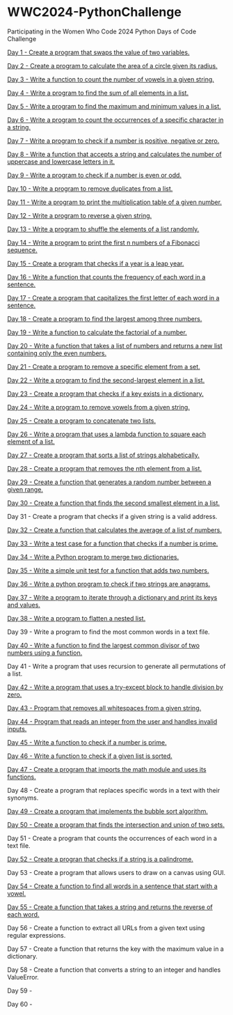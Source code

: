# WWC2024-PythonChallenge
Participating in the Women Who Code 2024 Python Days of Code Challenge

[Day 1 - Create a program that swaps the value of two variables.](PythonCodeChallengeDay1.ipynb)

[Day 2 - Create a program to calculate the area of a circle given its radius.](PythonCodeChallengeDay2.ipynb)

[Day 3 - Write a function to count the number of vowels in a given string.](PythonChallengeDay3.ipynb)

[Day 4 - Write a program to find the sum of all elements in a list.](PythonChallengeDay4.ipynb)

[Day 5 - Write a program to find the maximum and minimum values in a list.](PythonChallengeDay5.ipynb)

[Day 6 - Write a program to count the occurrences of a specific character in a string.](PythonCodeChallengeDay7.ipynb)

[Day 7 - Write a program to check if a number is positive, negative or zero.](PythonCodeChallengeDay7.ipynb)

[Day 8 - Write a function that accepts a string and calculates the number of uppercase and lowercase letters in it.](PythonCodeChallengeDay8.ipynb)

[Day 9 - Write a program to check if a number is even or odd.](PythonCodeChallengeDay9.ipynb)

[Day 10 - Write a program to remove duplicates from a list.](PythonCodeChallengeDay10.ipynb)

[Day 11 - Write a program to print the multiplication table of a given number.](PythonCodeChallengeDay11.ipynb)

[Day 12 - Write a program to reverse a given string.](PythonCodeChallengeDay12.ipynb)

[Day 13 - Write a program to shuffle the elements of a list randomly.](PythonCodeChallengeDay13.ipynb)

[Day 14 - Write a program to print the first n numbers of a Fibonacci sequence.](PythonCodeChallengeDay14.ipynb)

[Day 15 - Create a program that checks if a year is a leap year.](PythonCodeChallengeDay15.ipynb)

[Day 16 - Write a function that counts the frequency of each word in a sentence.](PythonCodeChallengeDay16.ipynb)

[Day 17 - Create a program that capitalizes the first letter of each word in a sentence.](PythonCodeChallengeDay17.ipynb)

[Day 18 - Create a program to find the largest among three numbers.](PythonCodeChallengeDay18.ipynb)

[Day 19 - Write a function to calculate the factorial of a number.](PythonCodeChallengeDay19.ipynb)

[Day 20 - Write a function that takes a list of numbers and returns a new list containing only the even numbers.](PythonCodeChallengeDay20.ipynb)

[Day 21 - Create a program to remove a specific element from a set.](PythonCodeChallengeDay21.ipynb)

[Day 22 - Write a program to find the second-largest element in a list.](PythonCodeChallengeDay22.ipynb)

[Day 23 - Create a program that checks if a key exists in a dictionary.](PythonCodeChallengeDay23.ipynb)

[Day 24 - Write a program to remove vowels from a given string.](PythonCodeChallengeDay24.ipynb)

[Day 25 - Create a program to concatenate two lists.](PythonCodeChallengeDay25.ipynb)

[Day 26 - Write a program that uses a lambda function to square each element of a list.](PythonCodeChallengeDay26.ipynb)

[Day 27 - Create a program that sorts a list of strings alphabetically.](PythonCodeChallengeDay27.ipynb)

[Day 28 - Create a program that removes the nth element from a list.](PythonCodeChallengeDay28.ipynb)

[Day 29 - Create a function that generates a random number between a given range.](PythonCodeChallenge29.ipynb)

[Day 30 - Create a function that finds the second smallest element in a list.](PythonCodeChallengeDay30.ipynb)

Day 31 - Create a program that checks if a given string is a valid address.

[Day 32 - Create a function that calculates the average of a list of numbers.](PythonCodeChallengeDay32.ipynb)

[Day 33 - Write a test case for a function that checks if a number is prime.](PythonCodeChallengeDay33.ipynb)

[Day 34 - Write a Python program to merge two dictionaries.](PythonCodeChallengeDay34.ipynb)

[Day 35 - Write a simple unit test for a function that adds two numbers.](PythonCodeChallengeDay35.ipynb)

[Day 36 - Write a python program to check if two strings are anagrams.](PythonCodeChallengeDay36.ipynb)

[Day 37 - Write a program to iterate through a dictionary and print its keys and values.](PythonCodeChallengeDay37.ipynb)

[Day 38 - Write a program to flatten a nested list.](PythonCodeChallengeDay38.ipynb)

Day 39 - Write a program to find the most common words in a text file.

[Day 40 - Write a function to find the largest common divisor of two numbers using a function.](PythonCodeChallengeDay40.ipynb)

Day 41 - Write a program that uses recursion to generate all permutations of a list.

[Day 42 - Write a program that uses a try-except block to handle division by zero.](PythonCodeChallengeDay42.ipynb)

[Day 43 - Program that removes all whitespaces from a given string.](PythonCodeChallengeDay43.ipynb)

[Day 44 - Program that reads an integer from the user and handles invalid inputs.](PythonCodeChallengeDay44.ipynb)

[Day 45 - Write a function to check if a number is prime.](PythonCodeChallengeDay45.ipynb)

[Day 46 - Write a function to check if a given list is sorted.](PythonCodeChallengeDay46.ipynb)

[Day 47 - Create a program that imports the math module and uses its functions.](PythonCodeChallengeDay47.ipynb)

Day 48 - Create a program that replaces specific words in a text with their synonyms.

[Day 49 - Create a program that implements the bubble sort algorithm.](PythonCodeChallengeDay49.ipynb)

[Day 50 - Create a program that finds the intersection and union of two sets.](PythonCodeChallengeDay50.ipynb)

Day 51 - Create a program that counts the occurrences of each word in a text file.

[Day 52 - Create a progran that checks if a string is a palindrome.](PythonCodeChallengeDay52.ipynb)

Day 53 - Create a program that allows users to draw on a canvas using GUI.

[Day 54 - Create a function to find all words in a sentence that start with a vowel.](PythonCodeChallengeDay54.ipynb)

[Day 55 - Create a function that takes a string and returns the reverse of each word.](PythonCodeChallengeDay55.ipynb)

Day 56 - Create a function to extract all URLs from a given text using regular expressions.

Day 57 - Create a function that returns the key with the maximum value in a dictionary.

Day 58 - Create a function that converts a string to an integer and handles ValueError.

Day 59 -

Day 60 -


